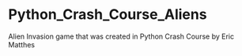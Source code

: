 # Python_Crash_Course_Aliens
Alien Invasion game that was created in Python Crash Course by Eric Matthes 
